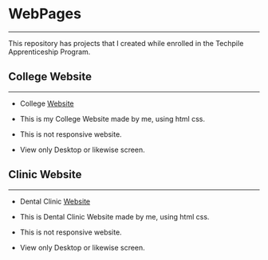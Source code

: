 # WebPages

----

This repository has projects that I created while enrolled in the Techpile Apprenticeship Program.

## College Website

----

- College [Website](https://codewithkanhaiya.github.io/WebPages/GP%20AADAMPUR%20TARABGANJ%20GONDA/gpa.html)

- This is my College Website made by me, using html css.

- This is not responsive website.

- View only Desktop or likewise screen.

## Clinic Website

----

- Dental Clinic [Website](https://codewithkanhaiya.github.io/WebPages/clinic-website/task1.htm)

- This is Dental Clinic Website made by me, using html css.

- This is not responsive website.

- View only Desktop or likewise screen.

